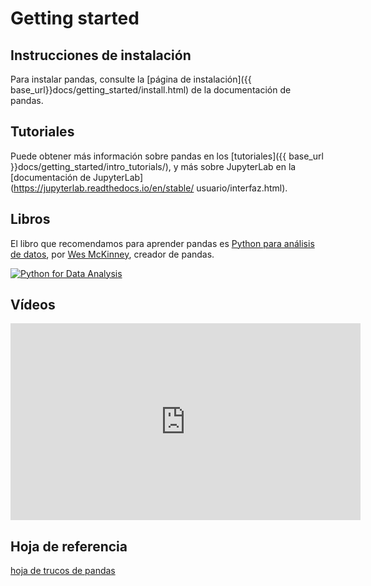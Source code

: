 # Getting started

## Instrucciones de instalación

Para instalar pandas, consulte la [página de instalación]({{ base_url}}docs/getting_started/install.html) de la documentación de pandas.

## Tutoriales

Puede obtener más información sobre pandas en los [tutoriales]({{ base_url }}docs/getting_started/intro_tutorials/), y más sobre JupyterLab en la [documentación de JupyterLab](https://jupyterlab.readthedocs.io/en/stable/ usuario/interfaz.html).

## Libros

El libro que recomendamos para aprender pandas es [Python para análisis de datos](https://amzn.to/3DyLaJc), por [Wes McKinney](https://wesmckinney.com/), creador de pandas.

<a href="https://amzn.to/3DyLaJc">
    <img alt="Python for Data Analysis" src="{{ base_url }}static/img/books/pydata_book.gif"/>
</a>

## Vídeos

<iframe width="560" height="315" frameborder="0"
src="https://www.youtube.com/embed/_T8LGqJtuGc"
allow="accelerometer; autoplay; encrypted-media; gyroscope; picture-in-picture"
allowfullscreen></iframe>

## Hoja de referencia

[hoja de trucos de pandas](https://pandas.pydata.org/Pandas_Cheat_Sheet.pdf)
